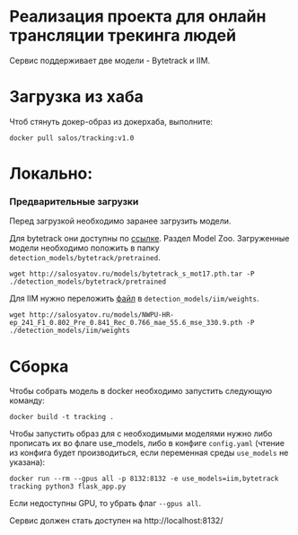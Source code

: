 # Реализация проекта для онлайн трансляции трекинга людей
Cервис поддерживает две модели - Bytetrack и IIM.



# Загрузка из хаба
Чтоб стянуть докер-образ из докерхаба, выполните:
```
docker pull salos/tracking:v1.0
```

# Локально:

### Предварительные загрузки
Перед загрузкой необходимо заранее загрузить модели. 

Для bytetrack они доступны по [ссылке](https://cloud.mail.ru/public/tDFV/nTQk76xrY/bytetrack_s_mot17.pth.tar). Раздел Model Zoo. Загруженные модели необходимо положить в папку `detection_models/bytetrack/pretrained`.
```
wget http://salosyatov.ru/models/bytetrack_s_mot17.pth.tar -P ./detection_models/bytetrack/pretrained
```

Для IIM нужно переложить [файл](https://cloud.mail.ru/public/tDFV/nTQk76xrY/NWPU-HR-ep_241_F1_0.802_Pre_0.841_Rec_0.766_mae_55.6_mse_330.9.pth) в `detection_models/iim/weights`.
```
wget http://salosyatov.ru/models/NWPU-HR-ep_241_F1_0.802_Pre_0.841_Rec_0.766_mae_55.6_mse_330.9.pth -P ./detection_models/iim/weights
```


# Сборка
Чтобы собрать модель в docker необходимо запустить следующую команду:
```
docker build -t tracking .
```
Чтобы запустить образ для с необходимыми моделями нужно либо прописать их во флаге use_models, либо в конфиге `config.yaml` (чтение из конфига будет производиться, если переменная среды `use_models` не указана):
```    
docker run --rm --gpus all -p 8132:8132 -e use_models=iim,bytetrack tracking python3 flask_app.py
```

Если недоступны GPU, то убрать флаг `--gpus all`.

Сервис должен стать доступен на http://localhost:8132/



